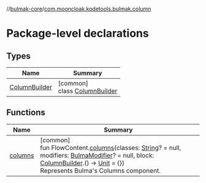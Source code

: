 //[bulmak-core](../../index.md)/[com.mooncloak.kodetools.bulmak.column](index.md)

# Package-level declarations

## Types

| Name | Summary |
|---|---|
| [ColumnBuilder](-column-builder/index.md) | [common]<br>class [ColumnBuilder](-column-builder/index.md) |

## Functions

| Name | Summary |
|---|---|
| [columns](columns.md) | [common]<br>fun FlowContent.[columns](columns.md)(classes: [String](https://kotlinlang.org/api/core/kotlin-stdlib/kotlin/-string/index.html)? = null, modifiers: [BulmaModifier](../com.mooncloak.kodetools.bulmak.modifier/-bulma-modifier/index.md)? = null, block: [ColumnBuilder](-column-builder/index.md).() -&gt; [Unit](https://kotlinlang.org/api/core/kotlin-stdlib/kotlin/-unit/index.html) = {})<br>Represents Bulma's Columns component. |
